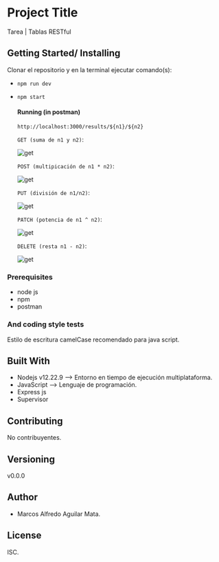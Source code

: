 # Project Title

Tarea | Tablas RESTful

## Getting Started/ Installing

Clonar el repositorio y en la terminal ejecutar comando(s):

* `npm run dev`
* `npm start`

  #### Running (in postman)

  `http://localhost:3000/results/${n1}/${n2}`
  
  `GET (suma de n1 y n2)`:
  
  ![get](./assets/GET.png)

  `POST (multipicación de n1 * n2)`:
  
  ![get](./assets/POST.png)
  
  `PUT (división de n1/n2)`:
  
  ![get](./assets/PUT.png)
  
  `PATCH (potencia de n1 ^ n2)`:
  
  ![get](./assets/PATCH.png)
  
  `DELETE (resta n1 - n2)`:
  
  ![get](./assets/DELETE.png)

### Prerequisites

* node js
* npm
* postman

### And coding style tests

Estilo de escritura camelCase recomendado para java script.

## Built With

* Nodejs v12.22.9 --> Entorno en tiempo de ejecución multiplataforma.
* JavaScript --> Lenguaje de programación.
* Express js
* Supervisor

## Contributing

No contribuyentes.

## Versioning

v0.0.0

## Author

* Marcos Alfredo Aguilar Mata.

## License

ISC.


